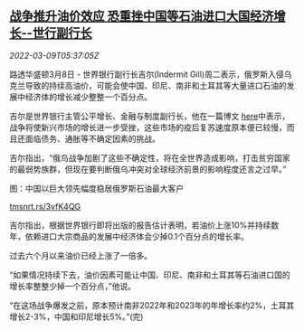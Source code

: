 <!--1646805662000-->
[战争推升油价效应 恐重挫中国等石油进口大国经济增长--世行副行长](https://cn.reuters.com/article/wb-gill-china-economy-oil-0309-idCNKBS2L60E8)
------

<div><i>2022-03-09T05:37:05Z</i></div><p>路透华盛顿3月8日 - 世界银行副行长吉尔(Indermit Gill)周二表示，俄罗斯入侵乌克兰导致的持续高油价，可能会使中国、印尼、南非和土耳其等大量进口石油的发展中经济体的增长减少整整一个百分点。</p><p>吉尔是世界银行主管公平增长、金融与制度副行长，他在一篇博文 <a href="https://www.brookings.edu/blog/future-development/2022/03/08/developing-economies-must-act-now-to-dampen-the-shocks-from-the-ukraine-conflict">here</a>中表示，战争将使新兴市场的增长进一步受挫，这些市场的疫后复苏速度原本便已较慢，而且还面临债务、通胀等不确定因素的挑战。</p><p>吉尔指出，“俄乌战争加剧了这些不确定性，将在全世界造成影响，打击贫穷国家的最弱势族群，但现在要判断俄乌冲突对全球经济前景的影响程度还言之过早。”</p><p>图：中国以巨大领先幅度稳居俄罗斯石油最大客户</p><p><a href="https://tmsnrt.rs/3vfK4QG">tmsnrt.rs/3vfK4QG</a></p><p>吉尔指出，根据世界银行即将出版的报告估计表明，若油价上涨10%并持续数年，依赖进口大宗商品的发展中经济体会少掉0.1个百分点的增长率。</p><p>过去六个月以来油价已经上涨了一倍多。</p><p>“如果情况持续下去，油价因素可能让中国、印尼、南非和土耳其等石油进口国的增长率整整少掉一个百分点，”他说。</p><p>“在这场战争爆发之前，原本预计南非2022年和2023年的年增长率约2%，土耳其增长2-3%，中国和印尼增长5%。”(完)</p>
